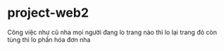 # project-web2
Công việc như cũ nha
mọi người đang lo trang nào thì lo lại trang đó
còn tùng thì lo phần hóa đơn nha
